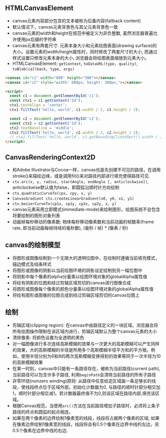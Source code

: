 ## HTMLCanvasElement

- canvas元素内容部分包含的文本被称为后备内容(fallback content)
- 默认情况下，canvas元素背景色与其父元素背景色一致
- canvas元素的width和height在规范中被定义为非负整数, 虽然浏览器普遍允许使用px后缀的字符串
- canvas元素有两套尺寸: 元素本身大小和元素绘图表面(drawing surface)的大小。设置元素的width/height属性时，同时修改了两套尺寸的大小, 而通过样式设置只修改元素本身的大小, 浏览器会将绘图表面缩放到元素大小。
- HTMLCanvasElement: `getContext`, `toDataURL(type, quality)`, `toBlob(callback, type, args)`

```html
<canvas id="c1" width="600" height="300"></canvas>
<canvas id="c2" style="width: 600px; height: 300px;"></canvas>

<script>
  const c1 = document.getElementById('c1');
  const ctx1 = c1.getContext('2d');
  ctx1.textAlign = 'center';
  ctx1.fillText('hello, world', c1.width / 2, c1.height / 2);

  const c2 = document.getElementById('c2');
  const ctx2 = c2.getContext('2d');
  ctx2.textBaseline = 'middle';
  ctx2.fillText('hello, world', c2.width / 2, c2.height / 2);
  // ctx2.fillText('hello, world', c2.getBoundingClientRect().width / 2, c2.getBoundingClientRect().height / 2);
</script>
```

## CanvasRenderingContext2D
- 和Adobe Illustrator与Cocoa一样，canvas也是先创建不可见的路径，在调用stroke()来描绘边缘，或是调用fill()来对路径内部进行填充使得路径可见.
- `ctx.arc(x, y, radius, startAngle, endAngle [, anticlockwise])`, anticlockwise默认值为false，即圆弧沿顺时针方向绘制
- `ctx.quadraticCurveTo(cpx, cpy, x, y)`
- `CanvasGradient ctx.createLinearGradient(x0, y0, x1, y1)`
- `ctx.bezierCurveTo(cp1x, cp1y, cp2x, cp2y, x, y)`
- canvas元素采用立即模式(immediate-mode)来绘制图形，绘图系统不会包含将要绘制的图形对象列表
- 动画帧每秒移动的像素数: 物体每秒移动像素数和当前动画的帧数率(frame rate, 即当前动画每帧持续的毫秒数), (毫秒 / 帧) * (像素 / 秒)

## canvas的绘制模型
- 将图形或图像绘制到一个无限大的透明位图中，在绘制时遵循当前填充模式，描边模式及线条样式
- 将图形或图像的阴影以当前绘图环境的阴影设定绘制到另一幅位图中
- 将阴影中每个像素的alpha分量乘以绘图环境对象的globalAlpha属性值
- 将绘有阴影的位图和经过剪辑区域剪切的canvas进行图像合成
- 将图形或图像每个像素的颜色分量乘以绘图环境对象的globalAlpha属性值
- 将绘有图形或图像的位图合成到经过剪辑区域剪切的canvas位图上

## 绘制
- 剪辑区域(clipping region): 在canvas中由路径定义的一块区域，浏览器会将所有绘图操作限制在该区域内进行，剪辑区域默认为整个canvas元素的大小　
- 清除像素: 将颜色设置为全透明的黑色
- 对一幅图像进行多次连续高斯模糊的效果与一次更大的高斯模糊可以产生同样的效果，大的高斯模糊的半径是所用多个高斯模糊半径平方和的平方根。例如，使用半径分别为6和8的两次高斯模糊变换得到的效果等同于一次半径为10的高斯模糊效果
- 在某一时刻，canvas中只能有一条路径存在，被称为当前路径(current path), 当前路径可以包含许多子路径, 利用`beginPath`会清除当前路径的所有子路径
- 非零环绕(nonzero winding)原则: 从路径中任意给定区域画一条足够长的线段，使线段终点位于区域外部。初始化计数器为0, 与路径的顺时针部分相交加1，顺时针部分相交减1。若计数器最终值不为0,则该区域在路径内部,填充该区域。
- 根据Canvas规范，当使用`arc()`方法在当前路径增加子路径时，必须将上条子路径的终点和圆弧的起点相连。
- 如果在两个像素的边界绘制1像素宽的线段，线段将占据两个像素的区域; 如果在像素边界绘制1像素宽的线段，线段将会有0.5个像素在边界中线的左边，另0.5个像素在边界中线的右边.
